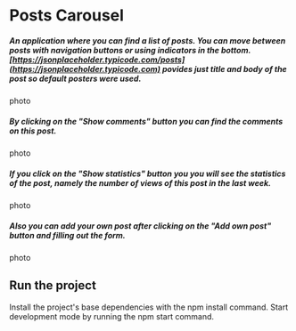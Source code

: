 # Posts Carousel

##### An application where you can find a list of posts. You can move between posts with navigation buttons or using indicators in the bottom. [https://jsonplaceholder.typicode.com/posts](https://jsonplaceholder.typicode.com) povides just title and body of the post so default posters were used.

photo

##### By clicking on the "Show comments" button you can find the comments on this post.

photo

##### If you click on the "Show statistics" button you you will see the statistics of the post, namely the number of views of this post in the last week.

photo

##### Also you can add your own post after clicking on the "Add own post" button and filling out the form.

photo


## Run the project

Install the project's base dependencies with the npm install command.
Start development mode by running the npm start command.

